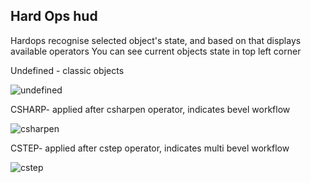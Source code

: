 ## Hard Ops hud

Hardops recognise selected object's state, and based on that displays available operators
You can see current objects state in top left corner

Undefined - classic objects

![undefined](https://raw.githubusercontent.com/mx1001/hardops_manual/master/docs/Hops/menus/img/undefined.png)

CSHARP- applied after csharpen operator, indicates bevel workflow

![csharpen](https://raw.githubusercontent.com/mx1001/hardops_manual/master/docs/Hops/menus/img/csharpen.png)

CSTEP- applied after cstep operator, indicates multi bevel workflow

![cstep](https://raw.githubusercontent.com/mx1001/hardops_manual/master/docs/Hops/menus/img/cstep.png)